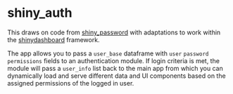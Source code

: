 # shiny_auth

This draws on code from [shiny_password](https://github.com/treysp/shiny_password) with adaptations to work within the [shinydashboard](https://github.com/rstudio/shinydashboard) framework.

The app allows you to pass a `user_base` dataframe with `user` `password` `permissions` fields to an authentication module. If login criteria is met, the module will pass a `user_info` list back to the main app from which you can dynamically load and serve different data and UI components based on the assigned permissions of the logged in user.